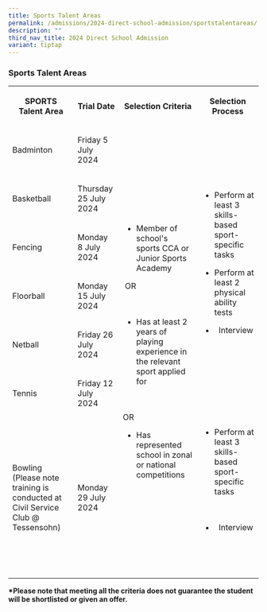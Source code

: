 ```yaml
---
title: Sports Talent Areas
permalink: /admissions/2024-direct-school-admission/sportstalentareas/
description: ""
third_nav_title: 2024 Direct School Admission
variant: tiptap
---
```

<h3>Sports Talent Areas</h3>
<table style="minWidth: 100px">
<colgroup>
<col>
<col>
<col>
<col>
</colgroup>
<tbody>
<tr>
<th rowspan="1" colspan="1">
<p>SPORTS
<br>Talent Area</p>
</th>
<th rowspan="1" colspan="1">
<p>Trial Date</p>
</th>
<th rowspan="1" colspan="1">
<p>Selection Criteria</p>
</th>
<th rowspan="1" colspan="1">
<p>Selection Process</p>
</th>
</tr>
<tr>
<td rowspan="1" colspan="1">
<p>Badminton</p>
</td>
<td rowspan="1" colspan="1">
<p>Friday 5 July 2024</p>
</td>
<td rowspan="7" colspan="1">
<ul>
<li>
<p>Member of school's sports CCA or Junior Sports Academy</p>
</li>
</ul>
<p></p>
<p>&nbsp;OR</p>
<p>&nbsp;</p>
<ul>
<li>
<p>Has at least 2 years of playing experience in the relevant sport applied
for</p>
</li>
</ul>
<p>
<br>
</p>
<p>OR
<br>
</p>
<ul>
<li>
<p>Has represented school in zonal or national competitions</p>
</li>
</ul>
</td>
<td rowspan="6" colspan="1">
<ul data-tight="true" class="tight">
<li>
<p>Perform at least 3 skills-based sport-specific tasks&nbsp;</p>
<p></p>
</li>
<li>
<p>Perform at least 2 physical ability tests</p>
<p></p>
</li>
<li>
<p>&nbsp; Interview</p>
<p>
<br>
</p>
</li>
</ul>
</td>
</tr>
<tr>
<td rowspan="1" colspan="1">
<p>Basketball</p>
</td>
<td rowspan="1" colspan="1">
<p>Thursday 25 July 2024</p>
</td>
</tr>
<tr>
<td rowspan="1" colspan="1">
<p>Fencing</p>
</td>
<td rowspan="1" colspan="1">
<p>Monday 8 July 2024</p>
</td>
</tr>
<tr>
<td rowspan="1" colspan="1">
<p>Floorball</p>
</td>
<td rowspan="1" colspan="1">
<p>Monday 15 July 2024</p>
</td>
</tr>
<tr>
<td rowspan="1" colspan="1">
<p>Netball</p>
</td>
<td rowspan="1" colspan="1">
<p>Friday 26 July 2024</p>
</td>
</tr>
<tr>
<td rowspan="1" colspan="1">
<p>Tennis</p>
</td>
<td rowspan="1" colspan="1">
<p>Friday 12 July 2024</p>
</td>
</tr>
<tr>
<td rowspan="1" colspan="1">
<p>Bowling (Please note training is conducted at Civil Service Club @ Tessensohn)</p>
</td>
<td rowspan="1" colspan="1">
<p>Monday 29 July 2024</p>
</td>
<td rowspan="1" colspan="1">
<ul>
<li>
<p>Perform at least 3 skills-based sport-specific tasks&nbsp;</p>
</li>
</ul>
<p>
<br>
</p>
<ul data-tight="true" class="tight">
<li>
<p>&nbsp; Interview</p>
</li>
</ul>
<p>&nbsp;&nbsp;</p>
<p>
<br>
</p>
</td>
</tr>
</tbody>
</table>
<p><strong>*Please note that meeting all the criteria does not guarantee the student will be shortlisted or given an offer.</strong>
</p>